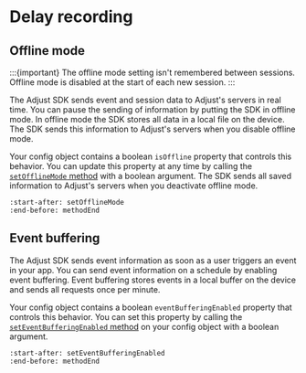 # Delay recording

## Offline mode

:::{important}
The offline mode setting isn't remembered between sessions. Offline mode is disabled at the start of each new session.
:::

The Adjust SDK sends event and session data to Adjust's servers in real time. You can pause the sending of information by putting the SDK in offline mode. In offline mode the SDK stores all data in a local file on the device. The SDK sends this information to Adjust's servers when you disable offline mode.

Your config object contains a boolean `isOffline` property that controls this behavior. You can update this property at any time by calling the [`setOfflineMode` method](ios-setOfflineMode-invocation) with a boolean argument. The SDK sends all saved information to Adjust's servers when you deactivate offline mode.

```{include} /ios/fragments/Adjust.md
:start-after: setOfflineMode
:end-before: methodEnd
```

## Event buffering

The Adjust SDK sends event information as soon as a user triggers an event in your app. You can send event information on a schedule by enabling event buffering. Event buffering stores events in a local buffer on the device and sends all requests once per minute.

Your config object contains a boolean `eventBufferingEnabled` property that controls this behavior. You can set this property by calling the [`setEventBufferingEnabled` method](ios-setEventBufferingEnabled-invocation) on your config object with a boolean argument.

```{include} /ios/fragments/ADJConfig.md
:start-after: setEventBufferingEnabled
:end-before: methodEnd
```
